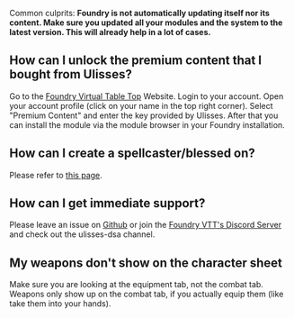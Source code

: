 Common culprits:
**Foundry is not automatically updating itself nor its content. Make sure you updated all your modules and the system to the latest version. This will already help in a lot of cases.**

## How can I unlock the premium content that I bought from Ulisses?
Go to the [Foundry Virtual Table Top](https://foundryvtt.com/) Website. Login to your account. Open your account profile (click on your name in the top right corner). Select "Premium Content" and enter the key provided by Ulisses. After that you can install the module via the module browser in your Foundry installation.

## How can I create a spellcaster/blessed on?
Please refer to [this page](https://github.com/Plushtoast/dsa5-foundryVTT/wiki/Spellcaster--and--Blessed-One-Creation).

## How can I get immediate support?
Please leave an issue on [Github](https://github.com/Plushtoast/dsa5-foundryVTT/issues) or join the [Foundry VTT's Discord Server](https://discord.gg/foundryvtt) and check out the ulisses-dsa channel.

## My weapons don't show on the character sheet
Make sure you are looking at the equipment tab, not the combat tab. Weapons only show up on the combat tab, if you actually equip them (like take them into your hands).